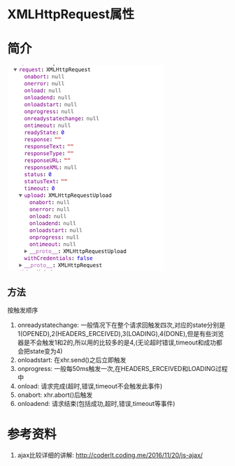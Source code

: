 # XMLHttpRequest属性

# 简介

![XMLHttpRequest](QQ20161209-0.png)

## 方法

按触发顺序

1. onreadystatechange: 一般情况下在整个请求回触发四次,对应的state分别是1(OPENED),2(HEADERS_ERCEIVED),3(LOADING),4(DONE),但是有些浏览器是不会触发1和2的,所以用的比较多的是4,(无论超时错误,timeout和成功都会把state变为4)
2. onloadstart: 在xhr.send()之后立即触发
3. onprogress: 一般每50ms触发一次,在HEADERS_ERCEIVED和LOADING过程中
4. onload: 请求完成(超时,错误,timeout不会触发此事件)
5. onabort: xhr.abort()后触发
5. onloadend: 请求结束(包括成功,超时,错误,timeout等事件)



### 

# 参考资料

1. ajax比较详细的讲解: http://coderlt.coding.me/2016/11/20/js-ajax/